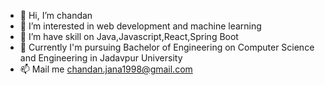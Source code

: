 - 👋 Hi, I’m chandan 
- 👀 I’m interested in web development and machine learning 
- 🌱 I’m have skill on Java,Javascript,React,Spring Boot
- 💞️ Currently I'm pursuing Bachelor of Engineering on Computer Science and Engineering in Jadavpur University
- 📫 Mail me chandan.jana1998@gmail.com

<!---
CJ-Nil/CJ-Nil is a ✨ special ✨ repository because its `README.md` (this file) appears on your GitHub profile.
You can click the Preview link to take a look at your changes.
--->
